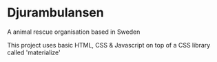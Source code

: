 # Djurambulansen

A animal rescue organisation based in Sweden

This project uses basic HTML, CSS & Javascript on top of a CSS library called 'materialize'
